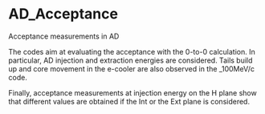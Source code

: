 # AD_Acceptance
Acceptance measurements in AD

The codes aim at evaluating the acceptance with the 0-to-0 calculation.
In particular, AD injection and extraction energies are considered.
Tails build up and core movement in the e-cooler are also observed in the _100MeV/c code.

Finally, acceptance measurements at injection energy on the H plane show that different values are obtained if the Int or the Ext plane is considered.
